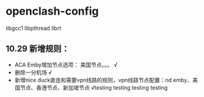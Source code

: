 # openclash-config

libgcc1
libpthread
librt

## 10.29 新增规则：
- ACA Emby增加节点选项： 美国节点。。。 √
- 删除一分机场 √
- 新增nice duck直连和需要vpn线路的规则，vpn线路节点配置：nd emby、美国节点、香港节点、新加坡节点 √testing
testing
testing
testing
